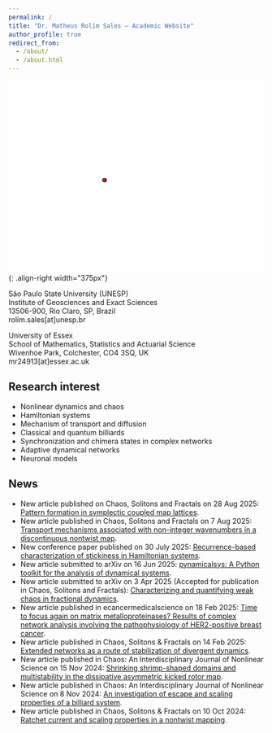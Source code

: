 ```yaml
---
permalink: /
title: "Dr. Matheus Rolim Sales – Academic Website"
author_profile: true
redirect_from: 
  - /about/
  - /about.html
---
```


![Illustration of combining vision and language modalities](/images/lorenz.gif){: .align-right width="375px"}

São Paulo State University (UNESP)\
Institute of Geosciences and Exact Sciences\
13506-900, Rio Claro, SP, Brazil\
rolim.sales[at]unesp.br

University of Essex\
School of Mathematics, Statistics and Actuarial Science\
Wivenhoe Park, Colchester, CO4 3SQ, UK\
mr24913[at]essex.ac.uk

## Research interest

* Nonlinear dynamics and chaos
* Hamiltonian systems
* Mechanism of transport and diffusion
* Classical and quantum billiards
* Synchronization and chimera states in complex networks
* Adaptive dynamical networks
* Neuronal models

## News

* New article published on Chaos, Solitons and Fractals on 28 Aug 2025: [Pattern formation in symplectic coupled map lattices](https://doi.org/10.1016/j.chaos.2025.117057).
* New article published in Chaos, Solitons and Fractals on 7 Aug 2025: [Transport mechanisms associated with non-integer wavenumbers in a discontinuous nontwist map](https://www.sciencedirect.com/science/article/pii/S0960077925009798).
* New conference paper published on 30 July 2025: [Recurrence-based characterization of stickiness in Hamiltonian systems](https://link.springer.com/chapter/10.1007/978-3-031-91062-3_6).
* New article submitted to arXiv on 16 Jun 2025: [pynamicalsys: A Python toolkit for the analysis of dynamical systems](https://arxiv.org/abs/2506.14044).
* New article submitted to arXiv on 3 Apr 2025 (Accepted for publication in Chaos, Solitons and Fractals): [Characterizing and quantifying weak chaos in fractional dynamics](https://arxiv.org/abs/2504.03007).
* New article published in ecancermedicalscience on 18 Feb 2025: [Time to focus again on matrix metalloproteinases? Results of complex network analysis involving the pathophysiology of HER2-positive breast cancer](https://ecancer.org/en/journal/article/1850-time-to-focus-again-on-matrix-metalloproteinases-results-of-complex-network-analysis-involving-the-pathophysiology-of-her2-positive-breast-cancer).
* New article published in Chaos, Solitons & Fractals on 14 Feb 2025: [Extended networks as a route of stabilization of divergent dynamics](https://www.sciencedirect.com/science/article/abs/pii/S0960077925001286?via%3Dihub).
* New article published in Chaos: An Interdisciplinary Journal of Nonlinear Science on 15 Nov 2024: [Shrinking shrimp-shaped domains and multistability in the dissipative asymmetric kicked rotor map](https://doi.org/10.1063/5.0233324).
* New article published in Chaos: An Interdisciplinary Journal of Nonlinear Science on 8 Nov 2024: [An investigation of escape and scaling properties of a billiard system](https://doi.org/10.1063/5.0222215).
* New article published in Chaos, Solitons & Fractals on 10 Oct 2024: [Ratchet current and scaling properties in a nontwist mapping](https://doi.org/10.1016/j.chaos.2024.115614).
